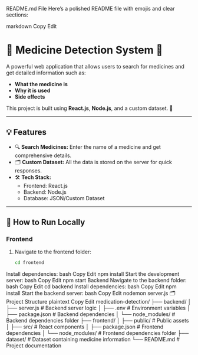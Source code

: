 README.md File
Here’s a polished README file with emojis and clear sections:

markdown
Copy
Edit
# 🌟 Medicine Detection System 🌟

A powerful web application that allows users to search for medicines and get detailed information such as:
- **What the medicine is**
- **Why it is used**
- **Side effects**

This project is built using **React.js**, **Node.js**, and a custom dataset. 🚀

---

## 💡 Features
- 🔍 **Search Medicines:** Enter the name of a medicine and get comprehensive details.
- 🗂️ **Custom Dataset:** All the data is stored on the server for quick responses.
- 🛠️ **Tech Stack:** 
  - Frontend: React.js
  - Backend: Node.js
  - Database: JSON/Custom Dataset

---

## 🚀 How to Run Locally

### Frontend
1. Navigate to the frontend folder:
   ```bash
   cd frontend
Install dependencies:
bash
Copy
Edit
npm install
Start the development server:
bash
Copy
Edit
npm start
Backend
Navigate to the backend folder:
bash
Copy
Edit
cd backend
Install dependencies:
bash
Copy
Edit
npm install
Start the backend server:
bash
Copy
Edit
nodemon server.js
🗂️ Project Structure
plaintext
Copy
Edit
medication-detection/
├── backend/
│   ├── server.js          # Backend server logic
│   ├── .env               # Environment variables
│   ├── package.json       # Backend dependencies
│   └── node_modules/      # Backend dependencies folder
├── frontend/
│   ├── public/            # Public assets
│   ├── src/               # React components
│   ├── package.json       # Frontend dependencies
│   └── node_modules/      # Frontend dependencies folder
├── dataset/               # Dataset containing medicine information
└── README.md              # Project documentation
